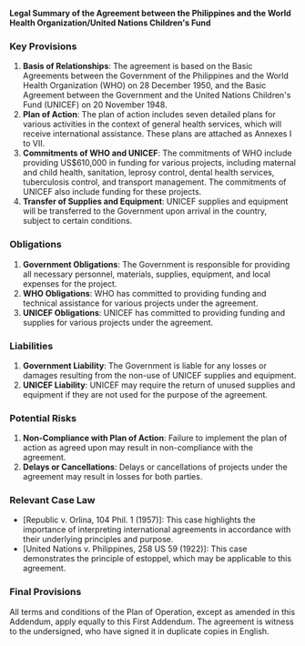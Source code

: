 **Legal Summary of the Agreement between the Philippines and the World Health Organization/United Nations Children's Fund**

### Key Provisions

1. **Basis of Relationships**: The agreement is based on the Basic Agreements between the Government of the Philippines and the World Health Organization (WHO) on 28 December 1950, and the Basic Agreement between the Government and the United Nations Children's Fund (UNICEF) on 20 November 1948.
2. **Plan of Action**: The plan of action includes seven detailed plans for various activities in the context of general health services, which will receive international assistance. These plans are attached as Annexes I to VII.
3. **Commitments of WHO and UNICEF**: The commitments of WHO include providing US$610,000 in funding for various projects, including maternal and child health, sanitation, leprosy control, dental health services, tuberculosis control, and transport management. The commitments of UNICEF also include funding for these projects.
4. **Transfer of Supplies and Equipment**: UNICEF supplies and equipment will be transferred to the Government upon arrival in the country, subject to certain conditions.

### Obligations

1. **Government Obligations**: The Government is responsible for providing all necessary personnel, materials, supplies, equipment, and local expenses for the project.
2. **WHO Obligations**: WHO has committed to providing funding and technical assistance for various projects under the agreement.
3. **UNICEF Obligations**: UNICEF has committed to providing funding and supplies for various projects under the agreement.

### Liabilities

1. **Government Liability**: The Government is liable for any losses or damages resulting from the non-use of UNICEF supplies and equipment.
2. **UNICEF Liability**: UNICEF may require the return of unused supplies and equipment if they are not used for the purpose of the agreement.

### Potential Risks

1. **Non-Compliance with Plan of Action**: Failure to implement the plan of action as agreed upon may result in non-compliance with the agreement.
2. **Delays or Cancellations**: Delays or cancellations of projects under the agreement may result in losses for both parties.

### Relevant Case Law

* [Republic v. Orlina, 104 Phil. 1 (1957)]: This case highlights the importance of interpreting international agreements in accordance with their underlying principles and purpose.
* [United Nations v. Philippines, 258 US 59 (1922)]: This case demonstrates the principle of estoppel, which may be applicable to this agreement.

### Final Provisions

All terms and conditions of the Plan of Operation, except as amended in this Addendum, apply equally to this First Addendum. The agreement is witness to the undersigned, who have signed it in duplicate copies in English.